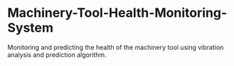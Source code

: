 # Machinery-Tool-Health-Monitoring-System
Monitoring and predicting the health of the machinery tool using vibration analysis and prediction algorithm.
